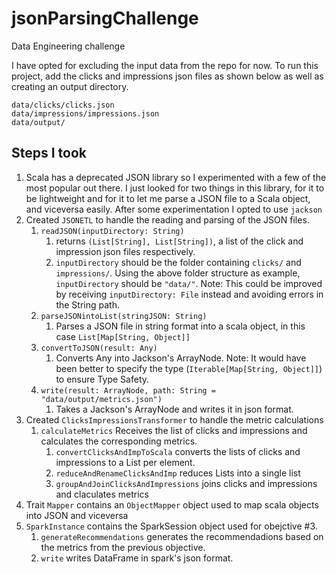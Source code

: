 # jsonParsingChallenge
Data Engineering challenge

I have opted for excluding the input data from the repo for now. To run this project, add the clicks and impressions json files as shown below as well as creating an output directory.

```
data/clicks/clicks.json
data/impressions/impressions.json
data/output/
```

## Steps I took
1. Scala has a deprecated JSON library so I experimented with a few of the most popular out there. I just looked for two things in this library, for it to be lightweight and for it to let me parse a JSON file to a Scala object, and viceversa easily. After some experimentation I opted to use `jackson`
2. Created `JSONETL` to handle the reading and parsing of the JSON files.
    1. `readJSON(inputDirectory: String)`
        1. returns `(List[String], List[String])`, a list of the click and impression json files respectively.
        2. `inputDirectory` should be the folder containing `clicks/` and `impressions/`. Using the above folder structure as example, `inputDirectory` should be `"data/"`. Note: This could be improved by receiving `inputDirectory: File` instead and avoiding errors in the String path.
    2. `parseJSONintoList(stringJSON: String)`
        1. Parses a JSON file in string format into a scala object, in this case `List[Map[String, Object]]`
    3. `convertToJSON(result: Any)` 
        1. Converts Any into Jackson's ArrayNode. Note: It would have been better to specify the type (`Iterable[Map[String, Object]]`) to ensure Type Safety.
    4. `write(result: ArrayNode, path: String = "data/output/metrics.json")`
        1. Takes a Jackson's ArrayNode and writes it in json format.
3. Created `ClicksImpressionsTransformer` to handle the metric calculations 
    1. `calculateMetrics` Receives the list of clicks and impressions and calculates the corresponding metrics.
        1. `convertClicksAndImpToScala` converts the lists of clicks and impressions to a List per element.
        2. `reduceAndRenameClicksAndImp` reduces Lists into a single list
        3. `groupAndJoinClicksAndImpressions` joins clicks and impressions and claculates metrics
4. Trait `Mapper` contains an `ObjectMapper` object used to map scala objects into JSON and viceversa 
5. `SparkInstance` contains the SparkSession object used for obejctive #3. 
    1. `generateRecommendations` generates the recommendadions based on the metrics from the previous objective.
    2. `write` writes DataFrame in spark's json format.
